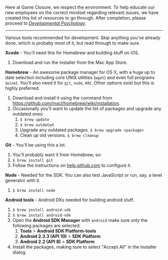 Here at Game Closure, we respect the environment. To help educate our new employees on the correct mindset regarding relevant issues, we have created this list of resources to go through. After completion, please proceed to *[Developmental Psychology](SDK.md)*.

---

Various tools recommended for development. Skip anything you've already done, which is probaby most of it, but read through to make sure.

**Xcode** - You'll need this for Homebrew and building stuff on iOS.

1. Download and run the installer from the Mac App Store.


**Homebrew** - An awesome package manager for OS X, with a huge up to date selection including core UNIX utilities (`wget`) and even full programs (`wine`). You'll also need it for `git`, `node`, etc. Other options exist but this is highly preferred.

1. Download and install it using the command from https://github.com/mxcl/homebrew/wiki/installation.
2. Occasionally you'll want to update the list of packages and upgrade any outdated ones:
	1. `$ brew update`
	2. `$ brew outdated`
	3. Upgrade any outdated packages. `$ brew upgrade <package>`
	4. Clean up old versions. `$ brew cleanup`


**Git** - You'll be using this a lot.

1. You'll probably want it from Homebrew, so:
2. `$ brew install git`
3. Follow the instructions on [help.github.com](http://help.github.com/mac-set-up-git/) to configure it.

**Node** - Needed for the SDK. You can also test JavaScript or run, say, a level generator with it.

1. `$ brew install node`


<!-- probably a bunch of python stuff, so pip/virtualenv/etc. -->


**Android tools** - Android DKs needed for building android stuff.

1. `$ brew install android-sdk`
2. `$ brew install android-ndk`
3. Open the **Android SDK Manager** with `android` make sure only the following packages are selected:
	1. **Tools** > **Android SDK Platform-tools**
	2. **Android 2.3.3 (API 10)** > **SDK Platform**
	3. **Android 2.2 (API 8)** > **SDK Platform**
4. Install the packages, making sure to select "Accept All" in the installer dialog.